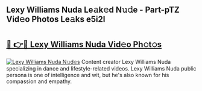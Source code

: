 ## Lexy Williams Nuda Le𝚊k𝚎d N𝚞𝚍e - Part-pTZ Vid𝚎o Photos Le𝚊ks e5i2l

# <h2><a href="http://fbdr2hj.evod.top/?m=Lexy+Williams+Nuda">🔗 👉🔴 Lexy Williams Nuda Vid𝚎o Ph𝚘t𝚘s</a></h2>

[![Lexy Williams Nuda N𝚞d𝚎s](https://i.imgur.com/8V9OHl7.gif)](http://fbdr2hj.evod.top/?m=Lexy+Williams+Nuda)
Content creator Lexy Williams Nuda specializing in dance and lifestyle-related videos. Lexy Williams Nuda public persona is one of intelligence and wit, but he's also known for his compassion and empathy. 
